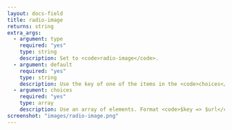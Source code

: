 ```yaml
---
layout: docs-field
title: radio-image
returns: string
extra_args:
  - argument: type
    required: "yes"
    type: string
    description: Set to <code>radio-image</code>.
  - argument: default
    required: "yes"
    type: string
    description: Use the key of one of the items in the <code>choices</code> argument.
  - argument: choices
    required: "yes"
    type: array
    description: Use an array of elements. Format <code>$key => $url</code>.
screenshot: "images/radio-image.png"
---
```

